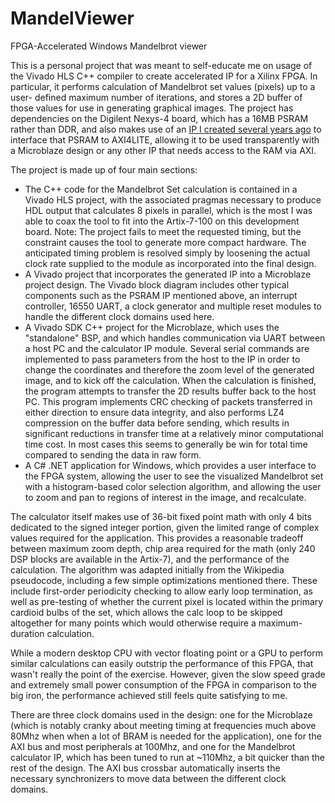 # MandelViewer
FPGA-Accelerated Windows Mandelbrot viewer

This is a personal project that was meant to self-educate me on usage of the Vivado HLS C++ compiler to create
accelerated IP for a Xilinx FPGA.  In particular, it performs calculation of Mandelbrot set values (pixels) up to a user-
defined maximum number of iterations, and stores a 2D buffer of those values for use in generating graphical images.
The project has dependencies on the Digilent Nexys-4 board, which has a 16MB PSRAM rather than DDR, and also makes use
of an [IP I created several years ago](https://github.com/andrewsil1/NexysPsram) to interface that PSRAM to AXI4LITE, allowing it to be used transparently with a
Microblaze design or any other IP that needs access to the RAM via AXI.

The project is made up of four main sections:
- The C++ code for the Mandelbrot Set calculation is contained in a Vivado HLS project, with the associated pragmas 
necessary to produce HDL output that calculates 8 pixels in parallel, which is the most I was able to coax the tool 
to fit into the Artix-7-100 on this development board.  Note: The project fails to meet the requested timing, but the
constraint causes the tool to generate more compact hardware.  The anticipated timing problem is resolved simply by 
loosening the actual clock rate supplied to the module as incorporated into the final design.
- A Vivado project that incorporates the generated IP into a Microblaze project design.  The Vivado block diagram includes other
typical components such as the PSRAM IP mentioned above, an interrupt controller, 16550 UART, a clock generator and 
multiple reset modules to handle the different clock domains used here.
- A Vivado SDK C++ project for the Microblaze, which uses the "standalone" BSP, and which handles communication via UART
between a host PC and the calculator IP module.  Several serial commands are implemented to pass parameters from the host to
the IP in order to change the coordinates and therefore the zoom level of the generated image, and to kick off the calculation.
When the calculation is finished, the program attempts to transfer the 2D results buffer back to the host PC.  This program
implements CRC checking of packets transferred in either direction to ensure data integrity, and also performs LZ4
compression on the buffer data before sending, which results in significant reductions in transfer time at a relatively
minor computational time cost. In most cases this seems to generally be win for total time compared to sending the data in raw form.
- A C# .NET application for Windows, which provides a user interface to the FPGA system, allowing the user to see the
visualized Mandelbrot set with a histogram-based color selection algorithm, and allowing the user to zoom and pan to
regions of interest in the image, and recalculate.

The calculator itself makes use of 36-bit fixed point math with only 4 bits dedicated to the signed integer portion, given the limited
range of complex values required for the application.  This provides a reasonable tradeoff between maximum zoom depth, chip area
required for the math (only 240 DSP blocks are available in the Artix-7), and the performance of the calculation.  The
algorithm was adapted initially from the Wikipedia pseudocode, including a few simple optimizations mentioned there. These include
first-order periodicity checking to allow early loop termination, as well as pre-testing of whether the current pixel
is located within the primary cardioid bulbs of the set, which allows the calc loop to be skipped altogether for many points which
would otherwise require a maximum-duration calculation.

While a modern desktop CPU with vector floating point or a GPU to perform similar calculations can
easily outstrip the performance of this FPGA, that wasn't really the point of the exercise.  However, given the slow speed
grade and extremely small power consumption of the FPGA in comparison to the big iron, the performance achieved still feels 
quite satisfying to me.

There are three clock domains used in the design: one for the Microblaze (which is notably cranky about meeting timing at
frequencies much above 80Mhz when when a lot of BRAM is needed for the application), one for the AXI bus and most peripherals 
at 100Mhz, and one for the Mandelbrot calculator IP, which has been tuned to run at ~110Mhz, a bit quicker than the rest of 
the design.  The AXI bus crossbar automatically inserts the necessary synchronizers to move data between the different clock domains.
